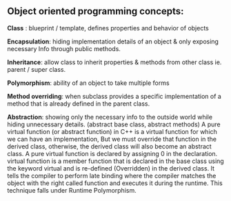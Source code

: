 ## Object oriented programming concepts: 

**Class** : blueprint / template, defines properties and behavior of objects

**Encapsulation**: hiding implementation details of an object & only exposing necessary Info through public methods. 

**Inheritance**: allow class to inherit properties & methods from other class ie. parent / super class. 

**Polymorphism**: ability of an object to take multiple forms

**Method overriding**: when subclass provides a specific implementation of a method that is already defined in the parent class. 

**Abstraction**: showing only the necessary info to the outside world while hiding unnecessary details. (abstract base class, abstract methods)
A pure virtual function (or abstract function) in C++ is a virtual function for which we can have an implementation, But we must override that function in the derived class, otherwise, the derived class will also become an abstract class. A pure virtual function is declared by assigning 0 in the declaration.
virtual function is a member function that is declared in the base class using the keyword virtual and is re-defined (Overridden) in the derived class. It tells the compiler to perform late binding where the compiler matches the object with the right called function and executes it during the runtime. This technique falls under Runtime Polymorphism.
